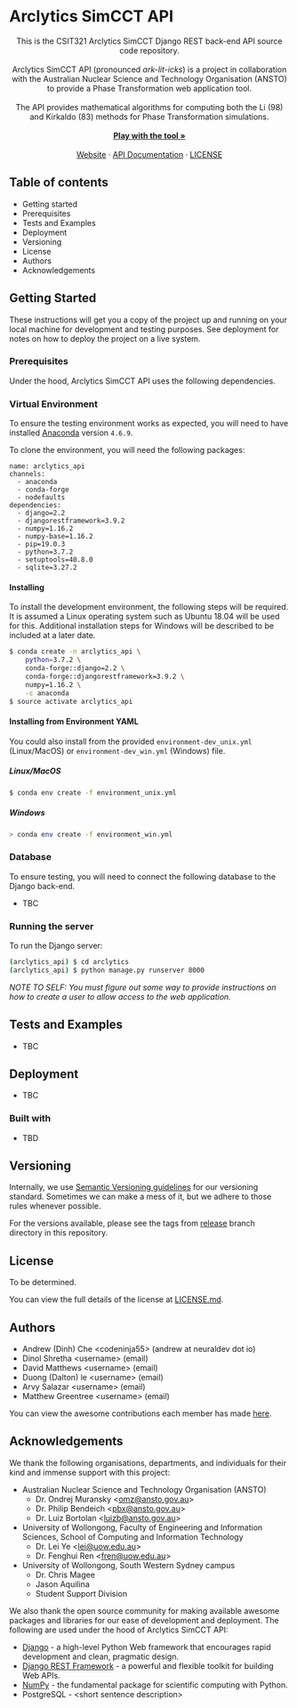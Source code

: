 # Arclytics SimCCT API

<p align="center"/>
	This is the CSIT321 Arclytics SimCCT Django REST back-end API source code repository.<br><br>
    Arclytics SimCCT API (pronounced <i>ark-lit-icks</i>) is a project in collaboration with the Australian Nuclear Science and Technology Organisation (ANSTO) to provide a Phase Transformation web application tool. <br><br>
	The API provides mathematical algorithms for computing both the Li (98) and Kirkaldo (83) methods for Phase Transformation simulations.<br><br>
    <a href=""><strong>Play with the tool »</strong><a/><br><br>
    <a href="https://uow.neuraldev.io">Website<a/>
    ·
    <a href="https://bitbucket.org/neuraldev/arclytics_simcct_api/wiki/Home"/>API Documentation<a/>
    ·
    <a href="https://bitbucket.org/neuraldev/arclytics_simcct_api/src/master/LICENSE"/>LICENSE<a/>
</p/>


## Table of contents

* Getting started
* Prerequisites
* Tests and Examples
* Deployment
* Versioning
* License
* Authors
* Acknowledgements

## Getting Started

These instructions will get you a copy of the project up and running on your local machine for development and testing purposes. See deployment for notes on how to deploy the project on a live system.

### Prerequisites

Under the hood, Arclytics SimCCT API uses the following dependencies.

### Virtual Environment

To ensure the testing environment works as expected, you will need to have installed [Anaconda](https://www.anaconda.com/)
version `4.6.9`. 

To clone the environment, you will need the following packages:

```
name: arclytics_api
channels:
  - anaconda
  - conda-forge
  - nodefaults
dependencies:
  - django=2.2
  - djangorestframework=3.9.2
  - numpy=1.16.2
  - numpy-base=1.16.2
  - pip=19.0.3
  - python=3.7.2
  - setuptools=40.8.0
  - sqlite=3.27.2
```

#### Installing

To install the development environment, the following steps will be required. It is assumed a Linux operating system such as Ubuntu 18.04 will be used for this. Additional installation steps for Windows will be described to be included at a later date. 

```bash
$ conda create -n arclytics_api \ 
	python=3.7.2 \
	conda-forge::django=2.2 \
	conda-forge::djangorestframework=3.9.2 \
	numpy=1.16.2 \
	-c anaconda
$ source activate arclytics_api
```

#### Installing from Environment YAML

You could also install from the provided `environment-dev_unix.yml` (Linux/MacOS) or `environment-dev_win.yml` (Windows) file.

##### Linux/MacOS

```bash
$ conda env create -f environment_unix.yml
```

##### Windows

```bash
> conda env create -f environment_win.yml
```

### Database

To ensure testing, you will need to connect the following database to the Django back-end.

* TBC

### Running the server

To run the Django server:

```bash
(arclytics_api) $ cd arclytics
(arclytics_api) $ python manage.py runserver 8000
```

*NOTE TO SELF: You must figure out some way to provide instructions on how to create a user to allow access to the web application.*

## Tests and Examples

* TBC

## Deployment

* TBC

### Built with

* TBD

## Versioning

Internally, we use [Semantic Versioning guidelines](https://semver.org/) for our versioning standard. Sometimes we can make a mess of it, but we adhere to those rules whenever possible. 

For the versions available, please see the tags from [release](https://bitbucket.org/neuraldev/arclytics_simcct_api/branches/?branchtype=release) branch directory in this repository. 

## License

To be determined.

You can view the full details of the license at [LICENSE.md](<https://bitbucket.org/neuraldev/arclytics_simcct_api/src/master/README.md>). 

## Authors

* Andrew (Dinh) Che \<codeninja55\> (andrew at neuraldev dot io)
* Dinol Shretha \<username\> (email)
* David Matthews \<username\> (email)
* Duong (Dalton) le \<username\> (email)
* Arvy Salazar \<username\> (email)
* Matthew Greentree \<username\> (email)

You can view the awesome contributions each member has made [here](<https://bitbucket.org/neuraldev/arclytics_simcct_api/addon/bitbucket-graphs/graphs-repo-page#!graph=contributors&uuid=edfeb8b1-d219-47a9-a81c-9c3ccced56f8&type=c&group=weeks>).

## Acknowledgements

We thank the following organisations, departments, and individuals for their kind and immense support with this project:

* Australian Nuclear Science and Technology Organisation (ANSTO)
    * Dr. Ondrej Muransky \<omz@ansto.gov.au\>
    * Dr. Philip Bendeich \<pbx@ansto.gov.au\>
    * Dr. Luiz Bortolan \<luizb@ansto.gov.au\>
* University of Wollongong, Faculty of Engineering and Information Sciences, School of Computing and Information Technology
    * Dr. Lei Ye <lei@uow.edu.au\> 
    * Dr. Fenghui Ren <fren@uow.edu.au\>
* University of Wollongong, South Western Sydney campus
    * Dr. Chris Magee
    * Jason Aquilina
    * Student Support Division

We also thank the open source community for making available awesome packages and libraries for our ease of development and deployment. The following are used under the hood of Arclytics SimCCT API:

* [Django](https://www.djangoproject.com/) - a high-level Python Web framework that encourages rapid development and clean, pragmatic design.
* [Django REST Framework](https://www.django-rest-framework.org/) - a powerful and flexible toolkit for building Web APIs. 
* [NumPy](http://www.numpy.org/) - the fundamental package for scientific computing with Python.
* PostgreSQL - \<short sentence description\>
